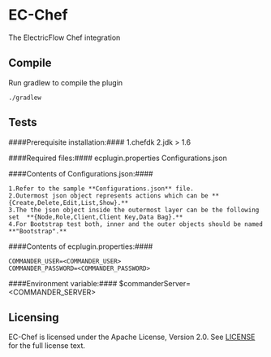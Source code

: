 EC-Chef
============

The ElectricFlow Chef integration

## Compile ##

Run gradlew to compile the plugin

`./gradlew`

## Tests ##
####Prerequisite installation:####
    1.chefdk
    2.jdk > 1.6

####Required files:####
    ecplugin.properties
    Configurations.json

####Contents of Configurations.json:####

    1.Refer to the sample **Configurations.json** file.
    2.Outermost json object represents actions which can be **{Create,Delete,Edit,List,Show}.**
    3.The the json object inside the outermost layer can be the following set  **{Node,Role,Client,Client Key,Data Bag}.** 
    4.For Bootstrap test both, inner and the outer objects should be named **"Bootstrap".**


####Contents of ecplugin.properties:####

    COMMANDER_USER=<COMMANDER_USER>
    COMMANDER_PASSWORD=<COMMANDER_PASSWORD>


####Environment variable:####
    $commanderServer=<COMMANDER_SERVER>


## Licensing ##
EC-Chef is licensed under the Apache License, Version 2.0. See [LICENSE](https://github.com/electric-cloud/EC-Chef/blob/master/LICENSE) for the full license text.
